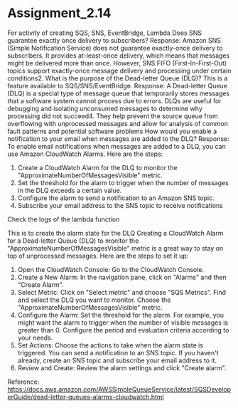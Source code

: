 # Assignment_2.14
For activity of creating SQS, SNS, EventBridge, Lambda
Does SNS guarantee exactly once delivery to subscribers?
Response: Amazon SNS (Simple Notification Service) does not guarantee exactly-once delivery to subscribers. It provides at-least-once delivery, which means that messages might be delivered more than once. However, SNS FIFO (First-In-First-Out) topics support exactly-once message delivery and processing under certain conditions2.
What is the purpose of the Dead-letter Queue (DLQ)? This is a feature available to SQS/SNS/EventBridge.
Response: A Dead-letter Queue (DLQ) is a special type of message queue that temporarily stores messages that a software system cannot process due to errors. DLQs are useful for debugging and isolating unconsumed messages to determine why processing did not succeed4. They help prevent the source queue from overflowing with unprocessed messages and allow for analysis of common fault patterns and potential software problems
How would you enable a notification to your email when messages are added to the DLQ?
Response: To enable email notifications when messages are added to a DLQ, you can use Amazon CloudWatch Alarms. Here are the steps:
1.	Create a CloudWatch Alarm for the DLQ to monitor the "ApproximateNumberOfMessagesVisible" metric.
2.	Set the threshold for the alarm to trigger when the number of messages in the DLQ exceeds a certain value.
3.	Configure the alarm to send a notification to an Amazon SNS topic.
4.	Subscribe your email address to the SNS topic to receive notifications

Check the logs of the lambda function
 
 
 

 

 
 

This is to create the alarm state for the DLQ
Creating a CloudWatch Alarm for a Dead-letter Queue (DLQ) to monitor the "ApproximateNumberOfMessagesVisible" metric is a great way to stay on top of unprocessed messages. Here are the steps to set it up:
1.	Open the CloudWatch Console:
Go to the CloudWatch Console.
2.	Create a New Alarm:
In the navigation pane, click on "Alarms" and then "Create Alarm".
3.	Select Metric:
Click on "Select metric" and choose "SQS Metrics".
Find and select the DLQ you want to monitor.
Choose the "ApproximateNumberOfMessagesVisible" metric.
4.	Configure the Alarm:
Set the threshold for the alarm. For example, you might want the alarm to trigger when the number of visible messages is greater than 0.
Configure the period and evaluation criteria according to your needs.
5.	Set Actions:
Choose the actions to take when the alarm state is triggered. You can send a notification to an SNS topic.
If you haven't already, create an SNS topic and subscribe your email address to it.
6.	Review and Create:
Review the alarm settings and click "Create alarm".

 
Reference: https://docs.aws.amazon.com/AWSSimpleQueueService/latest/SQSDeveloperGuide/dead-letter-queues-alarms-cloudwatch.html

